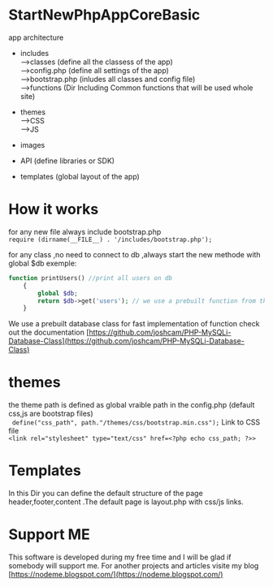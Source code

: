# StartNewPhpAppCoreBasic
app architecture 
* includes  <br />-->classes (define all the classess of the app) <br />
          -->config.php (define all settings of the app) <br />
          -->bootstrap.php (inludes all classes and config file) <br />
	  -->functions (Dir Including Common functions that will be used whole site) <br />

* themes <br />-->CSS<br />
       -->JS <br/>
* images
* API (define libraries or SDK)
* templates (global layout of the app)


# How it works

for any new file always include bootstrap.php<br />
`require (dirname(__FILE__) . '/includes/bootstrap.php');`

for any class ,no need to connect to db ,always start the new methode with global $db
exemple: <br />
``` php
function printUsers() //print all users on db
	{
		global $db;
		return $db->get('users'); // we use a prebuilt function from the MysqlDB class check out the documentation
	}
```
We use a prebuilt database class for fast implementation of function check out the documentation 
[https://github.com/joshcam/PHP-MySQLi-Database-Class](https://github.com/joshcam/PHP-MySQLi-Database-Class)
# themes 
the theme path is defined as global vraible path in the config.php (default css,js are bootstrap files)<br />
``` define("css_path", path."/themes/css/bootstrap.min.css");```
Link to CSS file <br />
``` <link rel="stylesheet" type="text/css" href=<?php echo css_path; ?>> ```

# Templates
In this Dir you can define the default structure of the page 
header,footer,content .The default page is layout.php with css/js links.

# Support ME
This software is developed during my free time and I will be glad if somebody will support me.
For another projects and articles visite my blog [https://nodeme.blogspot.com/](https://nodeme.blogspot.com/)




       
